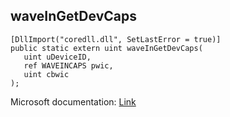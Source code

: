 ## waveInGetDevCaps

```
[DllImport("coredll.dll", SetLastError = true)]
public static extern uint waveInGetDevCaps(
   uint uDeviceID,
   ref WAVEINCAPS pwic,
   uint cbwic
);
```

Microsoft documentation: [Link](https://docs.microsoft.com/en-us/windows/win32/api/mmeapi/nf-mmeapi-waveingetdevcaps)
